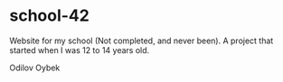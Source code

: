 # school-42
Website for my school (Not completed, and never been). A project that started when I was 12 to 14 years old.

Odilov Oybek
